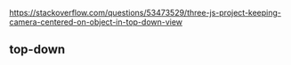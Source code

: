 https://stackoverflow.com/questions/53473529/three-js-project-keeping-camera-centered-on-object-in-top-down-view

## top-down

